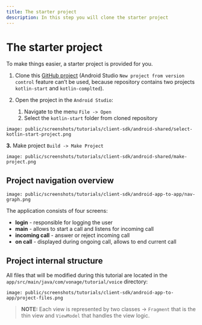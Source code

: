 ```yaml
---
title: The starter project
description: In this step you will clone the starter project
---
```


# The starter project

To make things easier, a starter project is provided for you.

1. Clone this [GitHub project](https://github.com/nexmo-community/client-sdk-android-tutorial-voice-app-to-app) (Android Studio `New project from version control` feature can’t be used, because repository contains two projects `kotlin-start` and `kotlin-complted`).

2. Open the project in the `Android Studio`:
   
   1. Navigate to the menu `File -> Open` 
   2. Select the `kotlin-start` folder from cloned repository

```screenshot
image: public/screenshots/tutorials/client-sdk/android-shared/select-kotlin-start-project.png
```

**3.** Make project `Build -> Make Project`

```screenshot
image: public/screenshots/tutorials/client-sdk/android-shared/make-project.png
```

## Project navigation overview

```screenshot
image: public/screenshots/tutorials/client-sdk/android-app-to-app/nav-graph.png
```

The application consists of four screens: 

- **login** - responsible for logging the user
- **main** - allows to start a call and listens for incoming call
- **incoming call** - answer or reject incoming call
- **on call** - displayed during ongoing call, allows to end current call

## Project internal structure

All files that will be modified during this tutorial are located in the `app/src/main/java/com/vonage/tutorial/voice` directory:

```screenshot
image: public/screenshots/tutorials/client-sdk/android-app-to-app/project-files.png
```

> **NOTE:** Each view is represented by two classes -> `Fragment` that is the thin view and `ViewModel` that handles the view logic.